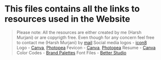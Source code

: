 # This files contains all the links to resources used in the Website
> Please note: All the resources are either created by me (Harsh Murjani) or are copyrigth free. Even though for any concern feel free to contact me (Harsh Murjani) by [mail](mailto:harshmurjani@icloud.com)
Social media logos - [icon8](https://icons8.com/icon/set/logos/pulsar-line)
Logo - [Canva](https://www.canva.com/join/dqt-gbk-bkv), [Photopea](https://www.photopea.com)
Fevicon - [Canva](https://www.canva.com/join/dqt-gbk-bkv), [Photopea](https://www.photopea.com)
Resume - [Canva](https://www.canva.com/join/dqt-gbk-bkv)
Color Codes - [Brand Palettes](https://brandpalettes.com/google-colors/)
Font Files - [Better Studio](https://betterstudio.com/fonts/google-logo-font/)